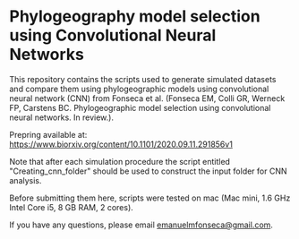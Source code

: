 # Phylogeography model selection using Convolutional Neural Networks

This repository contains the scripts used to generate simulated datasets and compare them using phylogeographic models using convolutional neural network (CNN) from Fonseca et al. (Fonseca EM, Colli GR, Werneck FP, Carstens BC. Phylogeographic model selection using convolutional neural networks. In review.).

Prepring available at: https://www.biorxiv.org/content/10.1101/2020.09.11.291856v1

Note that after each simulation procedure the script entitled "Creating_cnn_folder" should be used to construct the input folder for CNN analysis.  

Before submitting them here, scripts were tested on mac (Mac mini, 1.6 GHz Intel Core i5, 8 GB RAM, 2 cores).

If you have any questions, please email emanuelmfonseca@gmail.com.


